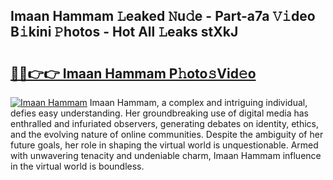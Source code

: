 ## Imaan Hammam 𝙻eaked 𝙽u𝚍e - Part-a7a 𝚅𝚒deo B𝚒kini 𝙿hotos - Hot All 𝙻eaks stXkJ

# <h2><a href="http://ld3z5a.urlbe.top/?page=Imaan+Hammam">🔗🔗👉👉 Imaan Hammam P𝚑oto𝚜Vid𝚎o</a></h2>

[![Imaan Hammam](https://i.imgur.com/eBuTRDB.gif)](http://ld3z5a.urlbe.top/?page=Imaan+Hammam)
Imaan Hammam, a complex and intriguing individual, defies easy understanding. Her groundbreaking use of digital media has enthralled and infuriated observers, generating debates on identity, ethics, and the evolving nature of online communities. Despite the ambiguity of her future goals, her role in shaping the virtual world is unquestionable. Armed with unwavering tenacity and undeniable charm, Imaan Hammam influence in the virtual world is boundless.
